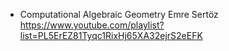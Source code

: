 * Computational Algebraic Geometry Emre Sertöz
 https://www.youtube.com/playlist?list=PL5ErEZ81Tyqc1RixHj65XA32ejrS2eEFK
 
 
